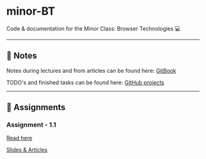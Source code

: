 # minor-BT
Code & documentation for the Minor Class: Browser Technologies 💻

---

## 📖 Notes
Notes during lectures and from articles can be found here:
[GitBook](https://dandevri.gitbooks.io/minor-bt/content/)

TODO's and finished tasks can be found here: [GitHub projects](https://github.com/dandevri/minor-bt/projects/)

---

## 📃 Assignments

### Assignment - 1.1
[Read here](https://github.com/dandevri/minor-bt/tree/master/assignment-1.1)

[Slides & Articles](https://dandevri.gitbooks.io/minor-bt/content/resources.html)

